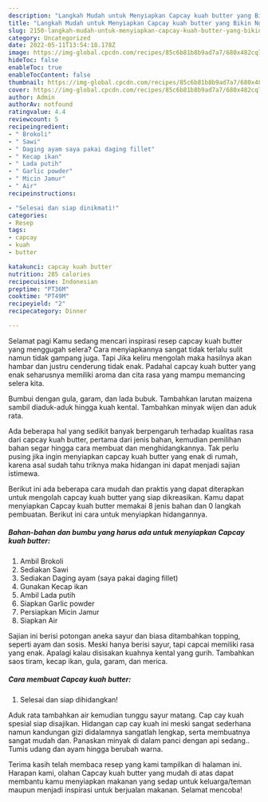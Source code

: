 ```yaml
---
description: "Langkah Mudah untuk Menyiapkan Capcay kuah butter yang Bikin Ngiler, Buat Buka Puasa Sempurna"
title: "Langkah Mudah untuk Menyiapkan Capcay kuah butter yang Bikin Ngiler, Buat Buka Puasa Sempurna"
slug: 2150-langkah-mudah-untuk-menyiapkan-capcay-kuah-butter-yang-bikin-ngiler-buat-buka-puasa-sempurna
category: Uncategorized
date: 2022-05-11T13:54:18.178Z
image: https://img-global.cpcdn.com/recipes/85c6b81b8b9ad7a7/680x482cq70/capcay-kuah-butter-foto-resep-utama.jpg
hideToc: false
enableToc: true
enableTocContent: false
thumbnail: https://img-global.cpcdn.com/recipes/85c6b81b8b9ad7a7/680x482cq70/capcay-kuah-butter-foto-resep-utama.jpg
cover: https://img-global.cpcdn.com/recipes/85c6b81b8b9ad7a7/680x482cq70/capcay-kuah-butter-foto-resep-utama.jpg
author: Admin
authorAv: notfound
ratingvalue: 4.4
reviewcount: 5
recipeingredient:
- " Brokoli"
- " Sawi"
- " Daging ayam saya pakai daging fillet"
- " Kecap ikan"
- " Lada putih"
- " Garlic powder"
- " Micin Jamur"
- " Air"
recipeinstructions:

- "Selesai dan siap dinikmati!"
categories:
- Resep
tags:
- capcay
- kuah
- butter

katakunci: capcay kuah butter 
nutrition: 285 calories
recipecuisine: Indonesian
preptime: "PT36M"
cooktime: "PT49M"
recipeyield: "2"
recipecategory: Dinner

---
```



Selamat pagi Kamu sedang mencari inspirasi resep capcay kuah butter yang menggugah selera? Cara menyiapkannya sangat tidak terlalu sulit namun tidak gampang juga. Tapi Jika keliru mengolah maka hasilnya akan hambar dan justru cenderung tidak enak. Padahal capcay kuah butter yang enak seharusnya memiliki aroma dan cita rasa yang mampu memancing selera kita.


Bumbui dengan gula, garam, dan lada bubuk. Tambahkan larutan maizena sambil diaduk-aduk hingga kuah kental. Tambahkan minyak wijen dan aduk rata.

Ada beberapa hal yang sedikit banyak berpengaruh terhadap kualitas rasa dari capcay kuah butter, pertama dari jenis bahan, kemudian pemilihan bahan segar hingga cara membuat dan menghidangkannya. Tak perlu pusing jika ingin menyiapkan capcay kuah butter yang enak di rumah, karena asal sudah tahu triknya maka hidangan ini dapat menjadi sajian istimewa.


Berikut ini ada beberapa cara mudah dan praktis yang dapat diterapkan untuk mengolah capcay kuah butter yang siap dikreasikan. Kamu dapat menyiapkan Capcay kuah butter memakai 8 jenis bahan dan 0 langkah pembuatan. Berikut ini cara untuk menyiapkan hidangannya.

<!--inarticleads1-->

##### Bahan-bahan dan bumbu yang harus ada untuk menyiapkan Capcay kuah butter:

1. Ambil  Brokoli
1. Sediakan  Sawi
1. Sediakan  Daging ayam (saya pakai daging fillet)
1. Gunakan  Kecap ikan
1. Ambil  Lada putih
1. Siapkan  Garlic powder
1. Persiapkan  Micin Jamur
1. Siapkan  Air


Sajian ini berisi potongan aneka sayur dan biasa ditambahkan topping, seperti ayam dan sosis. Meski hanya berisi sayur, tapi capcai memiliki rasa yang enak. Apalagi kalau disisakan kuahnya kental yang gurih. Tambahkan saos tiram, kecap ikan, gula, garam, dan merica. 

<!--inarticleads2-->

##### Cara membuat Capcay kuah butter:


1. Selesai dan siap dihidangkan!

Aduk rata tambahkan air kemudian tunggu sayur matang. Cap cay kuah spesial siap disajikan. Hidangan cap cay kuah ini meski sangat sederhana namun kandungan gizi didalamnya sangatlah lengkap, serta membuatnya sangat mudah dan. Panaskan minyak di dalam panci dengan api sedang.. Tumis udang dan ayam hingga berubah warna. 

Terima kasih telah membaca resep yang kami tampilkan di halaman ini. Harapan kami, olahan Capcay kuah butter yang mudah di atas dapat membantu kamu menyiapkan makanan yang sedap untuk keluarga/teman maupun menjadi inspirasi untuk berjualan makanan. Selamat mencoba!
